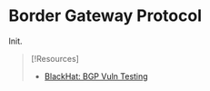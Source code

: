 
# Border Gateway Protocol
Init.

> [!Resources]
> - [BlackHat: BGP Vuln Testing](https://www.blackhat.com/presentations/bh-usa-03/bh-us-03-convery-franz-v2.pdf)
